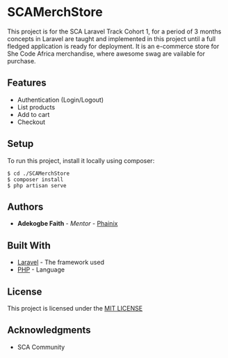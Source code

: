 # SCAMerchStore

This project is for the SCA Laravel Track Cohort 1, for a period of 3 months concepts in Laravel are taught and implemented in this project until a full fledged application is ready for deployment.
It is an e-commerce store for She Code Africa merchandise, where awesome swag are vailable for purchase.

## Features
* Authentication (Login/Logout)
* List products
* Add to cart
* Checkout

## Setup

To run this project, install it locally using composer:

```
$ cd ./SCAMerchStore
$ composer install
$ php artisan serve
```

## Authors

* **Adekogbe Faith** - *Mentor* - [Phainix](https://github.com/Phainix)

## Built With

* [Laravel](https://github.com/laravel/laravel) - The framework used
* [PHP](http://www.php.net/) - Language

## License

This project is licensed under the [MIT LICENSE](LICENSE)

## Acknowledgments

* SCA Community
